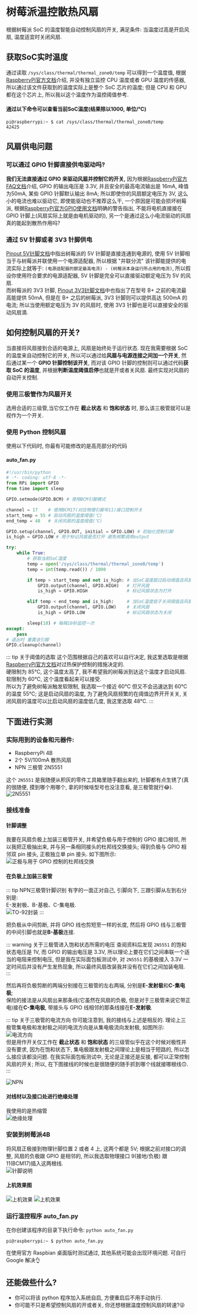 # 树莓派温控散热风扇
根据树莓派 SoC 的温度智能自动控制风扇的开关, 满足条件: 当温度过高是开启风扇, 温度适宜时关闭风扇.

## 获取SoC实时温度
通过读取 `/sys/class/thermal/thermal_zone0/temp` 可以得到一个温度值, 根据[RaspberryPi官方文档](https://www.raspberrypi.org/documentation/hardware/raspberrypi/frequency-management.md)介绍, 
并没有独立监控 CPU 温度或者 GPU 温度的传感器, 所以通过该文件获取到的温度实际上是整个 SoC 芯片的温度; 但是 CPU 和 GPU 都在这个芯片上, 所以我以这个温度作为温控阈值参考.

#### 通过以下命令可以查看当前SoC温度(结果除以1000, 单位/℃)
```shell script
pi@raspberrypi:~ $ cat /sys/class/thermal/thermal_zone0/temp
42425
```

## 风扇供电问题
### 可以通过 GPIO 针脚直接供电驱动吗?
**我们无法直接通过 GPIO 来驱动风扇并控制它的开关,** 因为根据[RaspberryPi官方FAQ文档](https://www.raspberrypi.org/documentation/faqs/#pi-power)介绍, 
GPIO 的输出电压是 3.3V, 并且安全的最高电流输出是 16mA, 峰值为50mA, 某些 GPIO 针脚默认输出 8mA; 所以即使你的风扇额定电压为 3V, 这么小的电流也难以驱动它, 即使能驱动也不推荐这么干, 一个原因是可能会损坏树莓派, 
根据[RaspberryPi官方GPIO使用文档](https://www.raspberrypi.org/documentation/usage/gpio/README.md)明确的警告指出, 不能将电机直接接在 GPIO 针脚上(风扇实际上就是由电机驱动的), 另一个是通过这么小电流驱动的风扇真的能起到散热作用吗? 

### 通过 5V 针脚或者 3V3 针脚供电
[Pinout 5V针脚文档](https://pinout.xyz/pinout/pin2_5v_power)中指出树莓派的 5V 针脚是直接连通到电源的, 使用 5V 针脚相当于与树莓派并联使用一个电源适配器, 所以根据 "并联分流" 该针脚能提供的电流实际上就等于:
 `(电源适配器的额定最高电流) - (树莓派本身运行所占用的电流)`, 所以假设你使用符合要求的电源适配器, 5V 针脚是完全可以直接驱动额定电压为 5V 的风扇.  
而树莓派的 3V3 针脚, [Pinout 3V3针脚文档](https://pinout.xyz/pinout/pin1_3v3_power)中也指出了在型号 B+ 之前的电流最高能提供 50mA, 但是在 B+ 之后的树莓派, 3V3 针脚则可以提供高达 500mA 的电流; 
所以当使用额定电压为 3V 的风扇时, 使用 3V3 针脚也是可以直接安全的驱动风扇滴.


## 如何控制风扇的开关?
当直接将风扇接到合适的电源上, 风扇是始终处于运行状态. 现在我需要根据 SoC 的温度来自动控制它的开关, 所以可以通过给**风扇与电源连接之间加一个开关**, 然后通过某一个 **GPIO 针脚控制该开关**, 而对该 GPIO 针脚的控制则可以通过代码**获取 SoC 的温度**, 
并根据**判断温度阈值启停**也就是开或者关风扇. 最终实现对风扇的自动开关控制.

### 使用三极管作为风扇开关
选用合适的三级管,当它仅工作在 **截止状态** 和 **饱和状态** 时, 那么该三极管就可以是视作为一个开关.

### 使用 Python 控制风扇
使用以下代码时, 你最有可能修改的是高亮部分的代码
#### auto_fan.py
```python {8,9,10}
#!/usr/bin/python
# -*- coding: utf-8 -*-
from RPi import GPIO
from time import sleep

GPIO.setmode(GPIO.BCM) # 使用BCM引脚模式

channel = 17    # 使用BCM17(对应物理引脚号11)接口控制开关
start_temp = 55 # 启动风扇的温度阈值(℃)
end_temp = 48   # 关闭风扇的温度阈值(℃)

GPIO.setup(channel, GPIO.OUT, initial = GPIO.LOW) # 初始化控制引脚
is_high = GPIO.LOW # 用于标记风扇是否打开 避免频繁调用output

try:
    while True:
        # 获取当前SoC温度
        temp = open('/sys/class/thermal/thermal_zone0/temp')
        temp = int(temp.read()) / 1000

        if temp > start_temp and not is_high: # 当SoC温度超过启动阈值且风扇处于关闭状态
            GPIO.output(channel, GPIO.HIGH)   # 打开风扇
            is_high = GPIO.HIGH               # 标记风扇状态为打开

        elif temp < end_temp and is_high:     # 当SoC温度低于关闭阈值且风扇处于打开状态
            GPIO.output(channel, GPIO.LOW)    # 关闭风扇
            is_high = GPIO.LOW                # 标记风扇状态为关闭

        sleep(10) # 每隔10秒监控一次
except:
    pass
# 退出时 重置该引脚
GPIO.cleanup(channel)
```
::: tip 关于阈值的选取
这个范围根据自己的喜欢可以自行决定, 我这里选取是根据[RaspberryPi官方文档](https://www.raspberrypi.org/documentation/hardware/raspberrypi/frequency-management.md)对过热保护控制的措施决定的.   
硬限制为 85℃, 这个温度太高了, 我不希望我的树莓派到达这个温度才启动风扇.  
软限制为 60℃, 这个温度看起来可以接受.  
所以为了避免树莓派触发软限制, 我选取一个接近 60℃ 但又不会迅速达到 60℃ 的温度 55℃; 这是启动风扇的温度, 
为了避免风扇频繁的在阈值边界开开关关, 关闭风扇的温度可以比启动风扇的温度低几度, 我这里选取 48℃.
:::

## 下面进行实测
### 实际用到的设备和元器件:
- RaspberryPi 4B
- 2个 5V/100mA 散热风扇
- NPN 三极管 2N5551

这个 `2N5551` 是我随便从积灰的零件工具箱里随手翻出来的, 针脚都有点生锈了(真的很随便, 摸到哪个用哪个, 拿的时候啥型号也没注意看, 是三极管就行😂).  
![2N5551](../img/raspberrypi4b-fan-2n5551.jpg)

### 接线准备
#### 针脚调整
我要在风扇负极上加装三极管开关, 并希望负极与用于控制的 GPIO 接口相邻, 所以我把正极抽出来, 并与另一条相同接头的杜邦线交换接头; 得到负极与 GPIO 相邻双 pin 接头, 正极独立单 pin 接头. 如下图所示:  
![正极与用于 GPIO 控制的杜邦线交换](../img/raspberry-pi-auto-fan_0.jpg)

#### 在负极上加装三极管
::: tip NPN三极管针脚识别
有字的一面正对自己, 引脚向下, 三跟引脚从左到右分别是:  
E-发射极、B-基极、C-集电极.  
![TO-92封装](../img/raspberry-pi-auto-fan_1.png)
:::

把负极从中间剪断, 并将 GPIO 线也剪短至一样的长度, 然后将 GPIO 线与三极管的中间引脚也就是**B-基极**连接.

::: warning 关于三极管进入饱和状态所需的电压
查阅资料后发现 `2N5551` 的饱和状态电压是 1V, 而 GPIO 的输出电压是 3.3V, 所以理论上要在它们之间串联一个适当的电阻来控制电压, 但是我在实际面包板测试中, 对 `2N5551` 的基极接入 3.3V 一定时间后并没有产生发热现象, 所以最终风扇改装我并没有在它们之间加装电阻.
:::  

然后再将负极剪断的两端分别接在三极管的左右两端, 分别是**E-发射极**和**C-集电极**;  
保险的接法是从风扇出来那条线(它虽然在风扇的负极, 但是对于三极管来说它带正电)接在**C-集电极**, 带接头与 GPIO 线相邻的那条线接在**E-发射极**.

::: tip 关于三极管的电流方向
你可能注意到, 我的接线与上述是相反的. 理论上三极管集电极和发射极之间的电流方向是从集电极流向发射极, 如图所示:  
![电流方向](../img/raspberry-pi-auto-fan_3.png)  
但是用作开关仅工作在 **截止状态** 和 **饱和状态** 的三级管似乎在这个时候对极性并没有要求, 因为在饱和状态下, 集电极跟发射极之间理论上是相当于短路的, 所以怎么接应该都没问题. 
在我实际面包板测试中, 无论是正接还是反接, 都可以正常控制风扇的开关; 所以, 在下图接线的时候也是很随便的随手抓到哪个线就接哪根线🙃.
:::

![NPN](../img/raspberry-pi-auto-fan_2.jpg)

#### 对线材以及接口处进行绝缘处理
我使用的是热缩管  
![绝缘处理](../img/raspberry-pi-auto-fan_4.jpg)

### 安装到树莓派4B
将风扇正极接到物理针脚位置 2 或者 4 上, 这两个都是 5V; 根据之前对接口的调整, 风扇的负极跟 GPIO 是相邻的, 所以我选取物理接口 9(接地/负极) 跟 11(BCM17)插入这两根线.  
![针脚说明](../img/raspberry-pi-auto-fan_7.png)


#### 上机效果图
![上机效果](../img/raspberry-pi-auto-fan_6.jpg)
![上机效果](../img/raspberry-pi-auto-fan_5.jpg)

### 运行温控程序 auto_fan.py
在你创建该程序的目录下执行命令: `python auto_fan.py`
```shell script
pi@raspberrypi:~ $ python auto_fan.py
```
在使用官方 Raspbian 桌面版时测试通过, 其他系统可能会出现环境问题. 可自行 Google 解决👌

## 还能做些什么?
- 你可以将该 python 程序加入系统自启, 方便重启后不用手动执行.
- 你可能不只是希望控制风扇的开或者关, 你还想根据温度控制风扇的转速?😜
